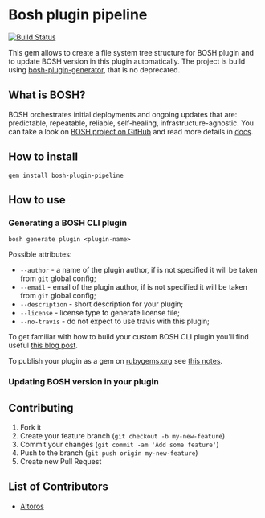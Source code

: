 # Bosh plugin pipeline
[![Build Status](https://travis-ci.org/Altoros/bosh-plugin-pipeline.svg?branch=master)](https://travis-ci.org/Altoros/bosh-plugin-pipeline)

This gem allows to create a file system tree structure for BOSH plugin and to update BOSH version in this plugin automatically. The project is build using [bosh-plugin-generator](https://github.com/Altoros/bosh-plugin-generator), that is no deprecated.

## What is BOSH?

BOSH orchestrates initial deployments and ongoing updates that are: predictable, repeatable, reliable, self-healing, infrastructure-agnostic. You can take a look on [BOSH project on GitHub](https://github.com/cloudfoundry/bosh) and read more details in [docs](http://docs.cloudfoundry.org/bosh/).

## How to install
```
gem install bosh-plugin-pipeline
```

## How to use

### Generating a BOSH CLI plugin

```
bosh generate plugin <plugin-name>
```

Possible attributes:

 * `--author` - a name of the plugin author, if is not specified it will be taken from `git` global config;
 * `--email` - email of the plugin author, if is not specified it will be taken from `git` global config;
 * `--description` - short description for your plugin;
 * `--license` - license type to generate license file;
 * `--no-travis` - do not expect to use travis with this plugin;

To get familiar with how to build your custom BOSH CLI plugin you'll find useful [this blog post](http://blog.altoros.com/cloud-foundry-internals-how-to-create-custom-bosh-cli-plugins.html).

To publish your plugin as a gem on [rubygems.org](http://rubygems.org/) see [this notes](http://guides.rubygems.org/publishing/).

### Updating BOSH version in your plugin


## Contributing

1. Fork it
2. Create your feature branch (`git checkout -b my-new-feature`)
3. Commit your changes (`git commit -am 'Add some feature'`)
4. Push to the branch (`git push origin my-new-feature`)
5. Create new Pull Request

## List of Contributors

* [Altoros](https://www.altoros.com)
